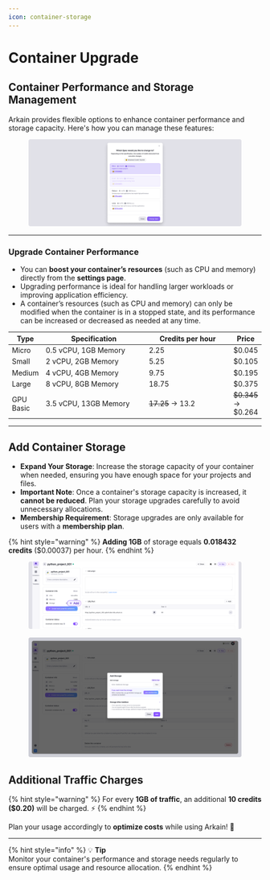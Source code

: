 ```yaml
---
icon: container-storage
---
```


# Container Upgrade

## Container **Performance and Storage Management**

Arkain provides flexible options to enhance container performance and storage capacity. Here's how you can manage these features:

<figure><img src="../../../../../.gitbook/assets/setting_05.png" alt=""><figcaption></figcaption></figure>

***

### **Upgrade Container Performance**

* You can **boost your container’s resources** (such as CPU and memory) directly from the **settings page**.
* Upgrading performance is ideal for handling larger workloads or improving application efficiency.
* A container’s resources (such as CPU and memory) can only be modified when the container is in a stopped state, and its performance can be increased or decreased as needed at any time.

<table><thead><tr><th>Type</th><th width="224">Specification</th><th width="188">Credits per hour</th><th>Price</th></tr></thead><tbody><tr><td>Micro</td><td>0.5 vCPU, 1GB Memory</td><td>2.25</td><td>$0.045</td></tr><tr><td>Small</td><td>2 vCPU, 2GB Memory</td><td>5.25</td><td>$0.105</td></tr><tr><td>Medium</td><td>4 vCPU, 4GB Memory</td><td>9.75</td><td>$0.195</td></tr><tr><td>Large</td><td>8 vCPU, 8GB Memory</td><td>18.75</td><td>$0.375</td></tr><tr><td>GPU Basic</td><td>3.5 vCPU, 13GB Memory</td><td><del>17.25</del> → 13.2</td><td><del>$0.345</del> → $0.264</td></tr></tbody></table>

***

## **Add Container Storage**

* **Expand Your Storage**: Increase the storage capacity of your container when needed, ensuring you have enough space for your projects and files.
* **Important Note**: Once a container's storage capacity is increased, it **cannot be reduced**. Plan your storage upgrades carefully to avoid unnecessary allocations.
* **Membership Requirement**: Storage upgrades are only available for users with a **membership plan**.

{% hint style="warning" %}
**Adding 1GB** of storage equals **0.018432 credits** ($0.00037) per hour.
{% endhint %}

<figure><img src="../../../../../.gitbook/assets/Add Container Storage_01.png" alt=""><figcaption></figcaption></figure>

<figure><img src="../../../../../.gitbook/assets/Add Container Storage_02.png" alt=""><figcaption></figcaption></figure>

## **Additional Traffic Charges**

{% hint style="warning" %}
For every **1GB of traffic**, an additional **10 credits ($0.20)** will be charged. ⚡
{% endhint %}

Plan your usage accordingly to **optimize costs** while using Arkain! 🚀

***

{% hint style="info" %}
💡 **Tip**\
Monitor your container's performance and storage needs regularly to ensure optimal usage and resource allocation.
{% endhint %}

